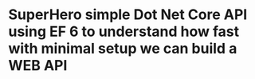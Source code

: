 # SuperHero simple Dot Net Core API using EF 6 to understand how fast with minimal setup we can build a WEB API
